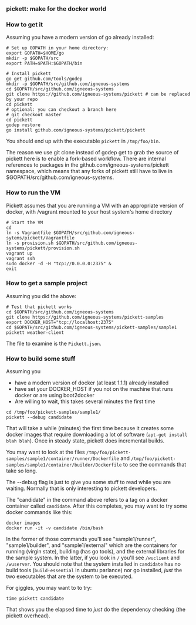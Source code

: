 ### pickett: make for the docker world 

### How to get it

Assuming you have a modern version of go already installed:

```
# Set up GOPATH in your home directory:
export GOPATH=$HOME/go
mkdir -p $GOPATH/src
export PATH=$PATH:$GOPATH/bin

# Install pickett
go get github.com/tools/godep
mkdir -p $GOPATH/src/github.com/igneous-systems
cd $GOPATH/src/github.com/igneous-systems
git clone https://github.com/igneous-systems/pickett # can be replaced by your repo
cd pickett
# optional: you can checkout a branch here
# git checkout master
cd pickett
godep restore
go install github.com/igneous-systems/pickett/pickett
```

You should end up with the executable `pickett` in `/tmp/foo/bin`.

The reason we use git clone instead of godep get to grab the source of pickett here is
to enable a fork-based workflow.  There are internal references to packages in the
github.com/igneous-systems/pickett namespace, which means that any forks of pickett still
have to live in $GOPATH/src/github.com/igneous-systems.

### How to run the VM ###

Pickett assumes that you are running a VM with an appropriate version of docker, with
/vagrant mounted to your host system's home directory

```
# Start the VM
cd
ln -s Vagrantfile $GOPATH/src/github.com/igneous-sytems/pickett/Vagrantfile
ln -s provision.sh $GOPATH/src/github.com/igneous-systems/pickett/provision.sh
vagrant up
vagrant ssh
sudo docker -d -H "tcp://0.0.0.0:2375" &
exit
```

### How to get a sample project

Assuming you did the above:

```
# Test that pickett works
cd $GOPATH/src/github.com/igneous-systems
git clone https://github.com/igneous-systems/pickett-samples
export DOCKER_HOST="tcp://localhost:2375"
cd $GOPATH/src/github.com/igneous-systems/pickett-samples/sample1
pickett weather-client
```

The file to examine is the `Pickett.json`.

### How to build some stuff

Assuming you 

* have a modern version of docker (at least 1.1.1) already installed 
* have set your DOCKER_HOST if you not on the machine that runs docker or are using boot2docker
* Are willing to wait, this takes several minutes the first time
```
cd /tmp/foo/pickett-samples/sample1/
pickett --debug candidate
```
That will take a while (minutes) the first time because it creates some docker images that require downloading a lot of software (`apt-get install blah blah`).  Once in steady state, pickett does incremental builds.  

You may want to look at the files `/tmp/foo/pickett-samples/sample1/container/runner/Dockerfile` and `/tmp/foo/pickett-samples/sample1/container/builder/Dockerfile` to see the commands that take so long. 

The --debug flag is just to give you some stuff to read while you are waiting. Normally that is only interesting to pickett developers.

The "candidate" in the command above refers to a tag on a docker container called `candidate`.  After this completes, you may want to try some docker commands like this:

```
docker images
docker run -it -v candidate /bin/bash
```

In the former of those commands you'll see "sample1/runner", "sample1/builder", and "sample1/external" which are the containers for running (virgin state), building (has go tools), and the external libraries for the sample system.  In the latter, if you look in `/` you'll see `/wuclient` and `/wuserver`.  You should note that the system installed in `candidate` has no build tools (`build-essential` in ubuntu parlance) nor go installed, _just_ the two executables that are the system to be executed.

For giggles, you may want to to try:
```
time pickett candidate
```

That shows you the elapsed time to *just* do the dependency checking (the pickett overhead).



